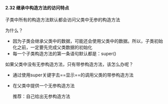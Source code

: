 #### 2.32 继承中构造方法的访问特点

子类中所有的构造方法默认都会访问父类中无参的构造方法

为什么？

- 因为子类会继承父类中的数据，可能还会使用父类中的数据。所以，子类初始化之前，一定要先完成父类数据的初始化
- 每一个子类构造方法的第一条语句默认都是：super()

如果父类中没有无参构造方法，只有带参构造方法，该怎么办呢？

- 通过使用super关键字去==显示==的调用父类的带参构造方法

- 在父类中提供一个无参构造方法

  推荐：自己给出无参构造方法

